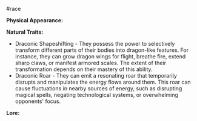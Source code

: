 #race

**Physical Appearance:**

**Natural Traits:**
- Draconic Shapeshifting - They possess the power to selectively transform different parts of their bodies into dragon-like features. For instance, they can grow dragon wings for flight, breathe fire, extend sharp claws, or manifest armored scales. The extent of their transformation depends on their mastery of this ability.
- Draconic Roar - They can emit a resonating roar that temporarily disrupts and manipulates the energy flows around them. This roar can cause fluctuations in nearby sources of energy, such as disrupting magical spells, negating technological systems, or overwhelming opponents' focus.

**Lore:**
